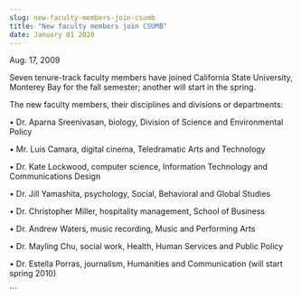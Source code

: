```yaml
---
slug: new-faculty-members-join-csumb
title: "New faculty members join CSUMB"
date: January 01 2020
---
```


 
<p>Aug. 17, 2009</p>
<p></p>
<p></p>
<p>
  Seven tenure-track faculty members have joined California State University,
  Monterey Bay for the fall semester; another will start in the spring.
</p>
<p>The new faculty members, their disciplines and divisions or departments:</p>
<p>
  • Dr. Aparna Sreenivasan, biology, Division of Science and Environmental
  Policy
</p>
<p>• Mr. Luis Camara, digital cinema, Teledramatic Arts and Technology</p>
<p>
  • Dr. Kate Lockwood, computer science, Information Technology and
  Communications Design
</p>
<p>• Dr. Jill Yamashita, psychology, Social, Behavioral and Global Studies</p>
<p>• Dr. Christopher Miller, hospitality management, School of Business</p>
<p>• Dr. Andrew Waters, music recording, Music and Performing Arts</p>
<p>• Dr. Mayling Chu, social work, Health, Human Services and Public Policy</p>
<p>
  • Dr. Estella Porras, journalism, Humanities and Communication (will start
  spring 2010)
</p>
<p></p>
<p></p>
<p></p>
```
